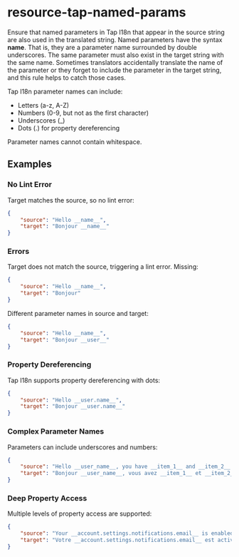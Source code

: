 # resource-tap-named-params

Ensure that named parameters in Tap I18n that appear in the source string are
also used in the translated string. Named parameters have the syntax __name__.
That is, they are a parameter name surrounded by double underscores. The same
parameter must also exist in the target string with the same name.
Sometimes translators accidentally translate
the name of the parameter or they forget to include the parameter in
the target string, and this rule helps to catch those cases.

Tap I18n parameter names can include:
- Letters (a-z, A-Z)
- Numbers (0-9, but not as the first character)
- Underscores (_)
- Dots (.) for property dereferencing

Parameter names cannot contain whitespace.

## Examples

### No Lint Error

Target matches the source, so no lint error:

```json
{
    "source": "Hello __name__",
    "target": "Bonjour __name__"
}
```

### Errors

Target does not match the source, triggering a lint error. Missing:

```json
{
    "source": "Hello __name__",
    "target": "Bonjour"
}
```

Different parameter names in source and target:

```json
{
    "source": "Hello __name__",
    "target": "Bonjour __user__"
}
```

### Property Dereferencing

Tap I18n supports property dereferencing with dots:

```json
{
    "source": "Hello __user.name__",
    "target": "Bonjour __user.name__"
}
```

### Complex Parameter Names

Parameters can include underscores and numbers:

```json
{
    "source": "Hello __user_name__, you have __item_1__ and __item_2__.",
    "target": "Bonjour __user_name__, vous avez __item_1__ et __item_2__."
}
```

### Deep Property Access

Multiple levels of property access are supported:

```json
{
    "source": "Your __account.settings.notifications.email__ is enabled.",
    "target": "Votre __account.settings.notifications.email__ est activé."
}
``` 